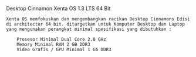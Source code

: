Desktop Cinnamon Xenta OS 1.3 LTS 64 Bit

    Xenta OS memfokuskan dan mengembangkan racikan Desktop Cinnamons Edisi di architectur 64 bit. ditargetkan untuk Komputer Desktop dan Laptop yang mengunakan perangkat minimal spesifikasi yang dibutuhkan :

        Prosesor Minimal Dual Core 2.0 GHz
        Memory Minimal RAM 2 GB DDR3
        Video Grafis / GPU Minimal 1 Gb DDR3
